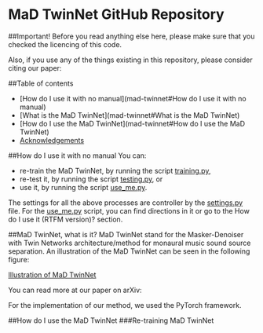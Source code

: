 # MaD TwinNet GitHub Repository

##Important!
Before you read anything else here, please make sure that you checked the licencing of this code. 

Also, if you use any of the things existing in this repository, please consider citing our paper: 

##Table of contents

- [How do I use it with no manual](mad-twinnet#How do I use it with no manual)
- [What is the MaD TwinNet](mad-twinnet#What is the MaD TwinNet)
- [How do I use the MaD TwinNet](mad-twinnet#How do I use the MaD TwinNet)
- [Acknowledgements](mad-twinnet#Acknowledgements)

##How do I use it with no manual
You can:

- re-train the MaD TwinNet, by running the script [training.py](scripts/training.py),
- re-test it, by running the script [testing.py](scripts/testing.py), or 
- use it, by running the script [use_me.py](scripts/use_me.py).

The settings for all the above processes are controller by the [settings.py](helpers/settings.py) file. 
For the [use_me.py](scripts/use_me.py) script, you can find directions in it or go to the 
How do I use it (RTFM version)? section.  

##MaD TwinNet, what is it?
MaD TwinNet stand for the Masker-Denoiser with Twin Networks architecture/method for monaural
music sound source separation. An illustration of the MaD TwinNet can be seen in the following figure: 

[Illustration of MaD TwinNet](images/method.png "Illustration of MaD TwinNet")

You can read more at our paper on arXiv: 

For the implementation of our method, we used the PyTorch framework. 

##How do I use the MaD TwinNet
###Re-training MaD TwinNet



